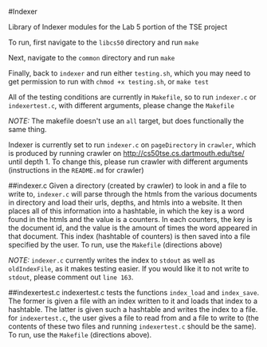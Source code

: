 #Indexer

Library of Indexer modules for the Lab 5 portion of the TSE project

To run, first navigate to the `libcs50` directory and run `make`

Next, navigate to the `common` directory and run `make`

Finally, back to `indexer` and run either `testing.sh`, which you may need to get permission to run with `chmod +x testing.sh`, or `make test`

All of the testing conditions are currently in `Makefile`, so to run `indexer.c` or `indexertest.c`, with different arguments, please change the `Makefile`

*NOTE:* The makefile doesn't use an `all` target, but does functionally the same thing.

Indexer is currently set to run `indexer.c` on `pageDirectory` in `crawler`, which is produced by running crawler on http://cs50tse.cs.dartmouth.edu/tse/ until depth 1. To change this, please run crawler with different arguments (instructions in the `README.md` for crawler)

##indexer.c
Given a directory (created by crawler) to look in and a file to write to, `indexer.c` will parse through the htmls from the various documents in directory and load their urls, depths, and htmls into a website. It then places all of this information into a hashtable, in which the key is a word found in the htmls and the value is a counters. In each counters, the key is the document id, and the value is the amount of times the word appeared in that document. This index (hashtable of counters) is then saved into a file specified by the user. To run, use the `Makefile` (directions above)

*NOTE:* `indexer.c` currently writes the index to `stdout` as well as `oldIndexFile`, as it makes testing easier. If you would like it to not write to `stdout`, please comment out `line 163`.

##indexertest.c
indexertest.c tests the functions `index_load` and `index_save`. The former is given a file with an index written to it and loads that index to a hashtable. The latter is given such a hashtable and writes the index to a file. for `indexertest.c`, the user gives a file to read from and a file to write to (the contents of these two files and running `indexertest.c` should be the same). To run, use the `Makefile` (directions above).
